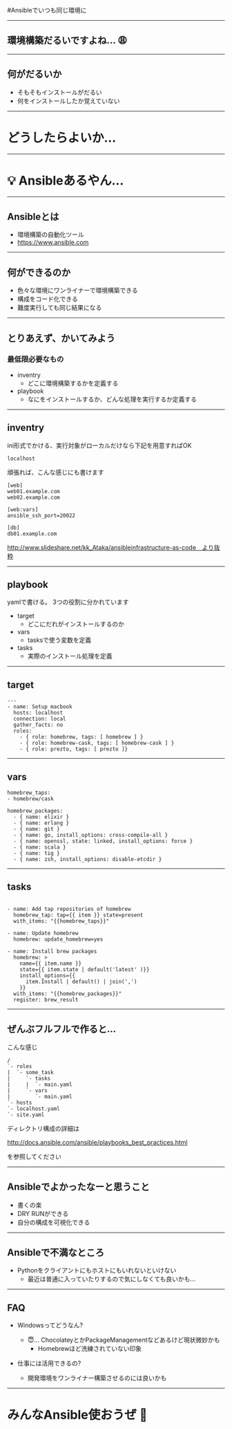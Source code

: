 #Ansibleでいつも同じ環境に

---

## 環境構築だるいですよね... :weary:

---

## 何がだるいか

- そもそもインストールがだるい
- 何をインストールしたか覚えていない

---

# どうしたらよいか...

---

# :bulb: Ansibleあるやん...

---

## Ansibleとは

- 環境構築の自動化ツール
- https://www.ansible.com

---

## 何ができるのか

- 色々な環境にワンライナーで環境構築できる
- 構成をコード化できる
- 難度実行しても同じ結果になる

---

## とりあえず、かいてみよう

### 最低限必要なもの

- inventry
  - どこに環境構築するかを定義する
- playbook
  - なにをインストールするか、どんな処理を実行するか定義する

---

## inventry

ini形式でかける、実行対象がローカルだけなら下記を用意すればOK

```
localhost
```

頑張れば、こんな感じにも書けます

```
[web]
web01.example.com
web02.example.com

[web:vars]
ansible_ssh_port=20022

[db]
db01.example.com
```

http://www.slideshare.net/kk_Ataka/ansibleinfrastructure-as-code　より抜粋

---

## playbook

yamlで書ける。
3つの役割に分かれています

- target
  - どこにだれがインストールするのか 
- vars
  - tasksで使う変数を定義 
- tasks
  - 実際のインストール処理を定義

---

## target

```
---
- name: Setup macbook
  hosts: localhost
  connection: local
  gather_facts: no
  roles: 
    - { role: homebrew, tags: [ homebrew ] }
    - { role: homebrew-cask, tags: [ homebrew-cask ] }
    - { role: prezto, tags: [ prezto ]}
```

---

## vars

```
homebrew_taps:
- homebrew/cask

homebrew_packages:
  - { name: elixir }
  - { name: erlang }
  - { name: git }
  - { name: go, install_options: cross-compile-all }
  - { name: openssl, state: linked, install_options: force }
  - { name: scala }
  - { name: tig }
  - { name: zsh, install_options: disable-etcdir }
```

---

## tasks

```

- name: Add tap repositories of homebrew
  homebrew_tap: tap={{ item }} state=present
  with_items: "{{homebrew_taps}}"

- name: Update homebrew
  homebrew: update_homebrew=yes

- name: Install brew packages
  homebrew: >
    name={{ item.name }}
    state={{ item.state | default('latest' )}}
    install_options={{
      item.Install | default() | join(',')
    }}
  with_items: "{{homebrew_packages}}"
  register: brew_result
```

---

## ぜんぶフルフルで作ると...

こんな感じ

```
/
`- roles
|  `- some_task
|     `- tasks
|     |  `- main.yaml
|     `- vars
|        `- main.yaml
`- hosts
`- localhost.yaml
`- site.yaml
```

ディレクトリ構成の詳細は

http://docs.ansible.com/ansible/playbooks_best_practices.html

を参照してください

---

## Ansibleでよかったなーと思うこと

- 書くの楽
- DRY RUNができる
- 自分の構成を可視化できる

---

## Ansibleで不満なところ

- Pythonをクライアントにもホストにもいれないといけない
  - 最近は普通に入っていたりするので気にしなくても良いかも...

---

## FAQ

- Windowsってどうなん?
  - :innocent:... ChocolateyとかPackageManagementなどあるけど現状微妙かも
    - Homebrewほど洗練されていない印象

- 仕事には活用できるの?
  - 開発環境をワンライナー構築させるのには良いかも

---

# みんなAnsible使おうぜ :raising_hand: